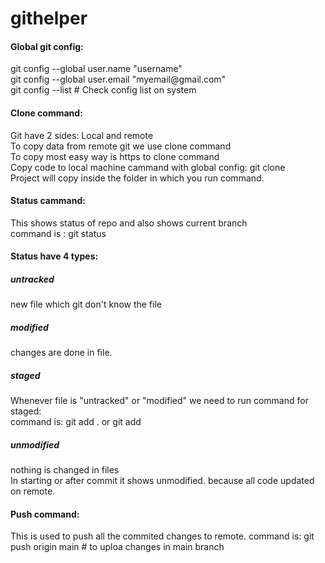 # githelper

<h4>Global git config:</h4>
git config --global user.name "username"
<br>
git config --global user.email "myemail@gmail.com"
<br>
git config --list # Check config list on system

<h4>Clone command:</h4>
Git have 2 sides: Local and remote
<br/>
To copy data from remote git we use clone command
<br>
To copy most easy way is https to clone command
<br>
Copy code to local machine cammand with global config: git clone <http_link.git>
<br>
Project will copy inside the folder in which you run command.

<h4>Status cammand:</h4>
This shows status of repo and also shows current branch
<br>
command is : git status
<br>
<h4>Status have 4 types:</h4>
<h5>untracked</h5>
new file which git don't know the file
<h5>modified</h5>
changes are done in file.
<h5>staged</h5>
Whenever file is "untracked" or "modified" we need to run command for staged:
<br/>
command is: git add . or git add <file>
<h5>unmodified</h5>
nothing is changed in files
<br>
In starting or after commit it shows unmodified. because all code updated on remote.
<h4>Push command:</h4>
This is used to push all the commited changes to remote.
command is: git push origin main # to uploa changes in main branch